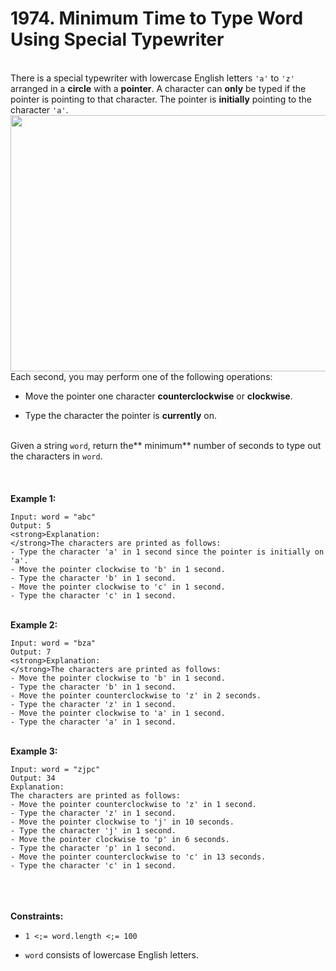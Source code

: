 # 1974. Minimum Time to Type Word Using Special Typewriter

<br />There is a special typewriter with lowercase English letters `'a'` to `'z'` arranged in a **circle** with a **pointer**. A character can **only** be typed if the pointer is pointing to that character. The pointer is **initially** pointing to the character `'a'`.<br />
<img alt="" src="https://assets.leetcode.com/uploads/2021/07/31/chart.jpg" style="width:530px;height:410px"/>
<br />Each second, you may perform one of the following operations:<br />

* Move the pointer one character **counterclockwise** or **clockwise**.

* Type the character the pointer is **currently** on.


<br />Given a string `word`, return the** minimum** number of seconds to type out the characters in `word`.<br />
<br /> <br />
<br />**Example 1:**<br />
```
Input: word = "abc"
Output: 5
<strong>Explanation: 
</strong>The characters are printed as follows:
- Type the character 'a' in 1 second since the pointer is initially on 'a'.
- Move the pointer clockwise to 'b' in 1 second.
- Type the character 'b' in 1 second.
- Move the pointer clockwise to 'c' in 1 second.
- Type the character 'c' in 1 second.
```
<br />**Example 2:**<br />
```
Input: word = "bza"
Output: 7
<strong>Explanation:
</strong>The characters are printed as follows:
- Move the pointer clockwise to 'b' in 1 second.
- Type the character 'b' in 1 second.
- Move the pointer counterclockwise to 'z' in 2 seconds.
- Type the character 'z' in 1 second.
- Move the pointer clockwise to 'a' in 1 second.
- Type the character 'a' in 1 second.
```
<br />**Example 3:**<br />
```
Input: word = "zjpc"
Output: 34
Explanation:
The characters are printed as follows:
- Move the pointer counterclockwise to 'z' in 1 second.
- Type the character 'z' in 1 second.
- Move the pointer clockwise to 'j' in 10 seconds.
- Type the character 'j' in 1 second.
- Move the pointer clockwise to 'p' in 6 seconds.
- Type the character 'p' in 1 second.
- Move the pointer counterclockwise to 'c' in 13 seconds.
- Type the character 'c' in 1 second.
```
<br /> <br />
<br />**Constraints:**<br />

* `1 <;= word.length <;= 100`

* `word` consists of lowercase English letters.
